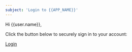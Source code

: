 ```yaml
---
subject: 'Login to {{APP_NAME}}'
---
```


Hi {{user.name}},

Click the button below to securely sign in to your account:

[Login]({{APP_URL}}/confirm-code?code={{{code}}})
